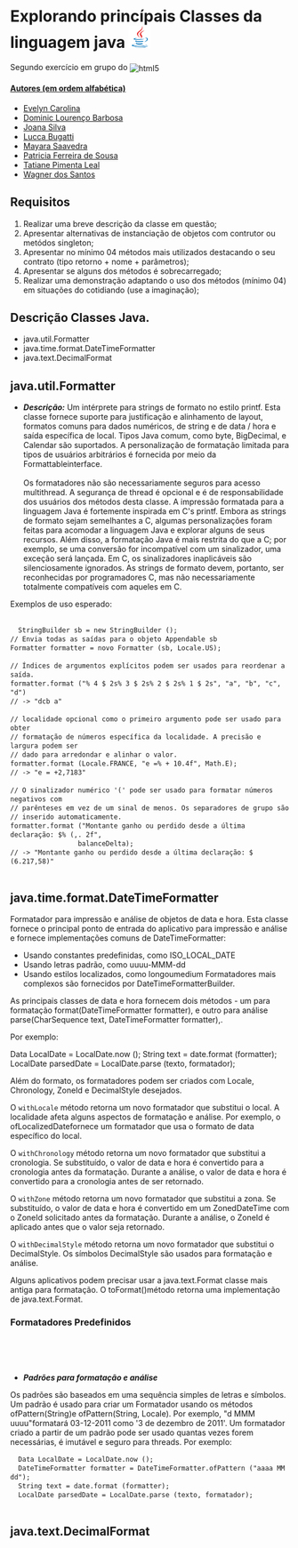 ﻿   # Explorando princípais Classes da linguagem java <img src="https://raw.githubusercontent.com/devicons/devicon/master/icons/java/java-original.svg" alt="java" width="40" height="40"/> </a>
<div style="display: inline_block">
Segundo exercício em grupo do <img  align="center" alt="html5" src="https://img.shields.io/static/v1?label=DevSchool&message=MJV&color=blueviolet"/>  <a href="https://www.java.com" target="_blank"> 
  
  #### Autores (em ordem alfabética)
- [Evelyn Carolina ](https://github.com/evelyncarolina)
- [Dominic Lourenço Barbosa ](https://github.com/DomBarbosa8)
- [Joana Silva ](https://github.com/Joana-Silvas)
- [Lucca Bugatti ](https://github.com/luccabugatti)
- [Mayara Saavedra ](https://github.com/maysaavedra)
- [Patricia Ferreira de Sousa ](https://github.com/paty127)
- [Tatiane Pimenta Leal ](https://github.com/TatianePimentaLeal)
- [Wagner dos Santos ](https://github.com/wbatista985)

 
## Requisitos
1. Realizar uma breve descrição da classe em questão;
2. Apresentar alternativas de instanciação de objetos com contrutor ou metódos singleton;
3. Apresentar no mínimo 04 métodos mais utilizados destacando o seu contrato (tipo retorno + nome + parâmetros);
4. Apresentar se alguns dos métodos é sobrecarregado;
5. Realizar uma demonstração adaptando o uso dos métodos (mínimo 04) em situações do cotidiando (use a imaginação);
  
 ## Descrição Classes Java.
  
- java.util.Formatter
- java.time.format.DateTimeFormatter
- java.text.DecimalFormat  
 
 ## java.util.Formatter 
   * **_Descrição:_** Um intérprete para strings de formato no estilo printf. Esta classe fornece suporte para justificação e alinhamento de layout, formatos comuns para dados numéricos, de string e de data / hora e saída específica de local. Tipos Java comum, como byte, BigDecimal, e Calendar são suportados. A personalização de formatação limitada para tipos de usuários arbitrários é fornecida por meio da Formattableinterface.<br><br>
Os formatadores não são necessariamente seguros para acesso multithread. A segurança de thread é opcional e é de responsabilidade dos usuários dos métodos desta classe.
A impressão formatada para a linguagem Java é fortemente inspirada em C's printf. Embora as strings de formato sejam semelhantes a C, algumas personalizações foram feitas para     acomodar a linguagem Java e explorar alguns de seus recursos. Além disso, a formatação Java é mais restrita do que a C; por exemplo, se uma conversão for incompatível com um       sinalizador, uma exceção será lançada. Em C, os sinalizadores inaplicáveis são silenciosamente ignorados. As strings de formato devem, portanto, ser reconhecidas por               programadores C, mas não necessariamente totalmente compatíveis com aqueles em C.

 Exemplos de uso esperado:
   
   ````
   
     StringBuilder sb = new StringBuilder ();
   // Envia todas as saídas para o objeto Appendable sb
   Formatter formatter = novo Formatter (sb, Locale.US);

   // Índices de argumentos explícitos podem ser usados para reordenar a saída.
   formatter.format ("% 4 $ 2s% 3 $ 2s% 2 $ 2s% 1 $ 2s", "a", "b", "c", "d")
   // -> "dcb a"

   // localidade opcional como o primeiro argumento pode ser usado para obter
   // formatação de números específica da localidade. A precisão e largura podem ser
   // dado para arredondar e alinhar o valor.
   formatter.format (Locale.FRANCE, "e =% + 10.4f", Math.E);
   // -> "e = +2,7183"

   // O sinalizador numérico '(' pode ser usado para formatar números negativos com
   // parênteses em vez de um sinal de menos. Os separadores de grupo são
   // inserido automaticamente.
   formatter.format ("Montante ganho ou perdido desde a última declaração: $% (,. 2f",
                    balanceDelta);
   // -> "Montante ganho ou perdido desde a última declaração: $ (6.217,58)"
   
   
   ````
   
   ## java.time.format.DateTimeFormatter
   
   Formatador para impressão e análise de objetos de data e hora.
Esta classe fornece o principal ponto de entrada do aplicativo para impressão e análise e fornece implementações comuns de DateTimeFormatter:

   - Usando constantes predefinidas, como ISO_LOCAL_DATE
   - Usando letras padrão, como uuuu-MMM-dd
   - Usando estilos localizados, como longoumedium
Formatadores mais complexos são fornecidos por DateTimeFormatterBuilder.

As principais classes de data e hora fornecem dois métodos - um para formatação format(DateTimeFormatter formatter), e outro para análise parse(CharSequence text, DateTimeFormatter formatter),.

Por exemplo:

  Data LocalDate = LocalDate.now ();
  String text = date.format (formatter);
  LocalDate parsedDate = LocalDate.parse (texto, formatador);
 
Além do formato, os formatadores podem ser criados com Locale, Chronology, ZoneId e DecimalStyle desejados.

O `withLocale` método retorna um novo formatador que substitui o local. A localidade afeta alguns aspectos de formatação e análise. Por exemplo, o ofLocalizedDatefornece um formatador que usa o formato de data específico do local.

O `withChronology` método retorna um novo formatador que substitui a cronologia. Se substituído, o valor de data e hora é convertido para a cronologia antes da formatação. Durante a análise, o valor de data e hora é convertido para a cronologia antes de ser retornado.

O `withZone` método retorna um novo formatador que substitui a zona. Se substituído, o valor de data e hora é convertido em um ZonedDateTime com o ZoneId solicitado antes da formatação. Durante a análise, o ZoneId é aplicado antes que o valor seja retornado.

O `withDecimalStyle` método retorna um novo formatador que substitui o DecimalStyle. Os símbolos DecimalStyle são usados para formatação e análise.

Alguns aplicativos podem precisar usar a java.text.Format classe mais antiga para formatação. O toFormat()método retorna uma implementação de java.text.Format.

### Formatadores Predefinidos  
   <div style="display: inline_block"><br/>
<img  align="center" alt="" src="https://i.imgur.com/9KoMjNE.png"/>
</div><br/>
   
  * **_Padrões para formatação e análise_**
   
Os padrões são baseados em uma sequência simples de letras e símbolos. Um padrão é usado para criar um Formatador usando os métodos ofPattern(String)e ofPattern(String, Locale). Por exemplo, "d MMM uuuu"formatará 03-12-2011 como '3 de dezembro de 2011'. Um formatador criado a partir de um padrão pode ser usado quantas vezes forem necessárias, é imutável e seguro para threads.
Por exemplo:

```
  Data LocalDate = LocalDate.now ();
  DateTimeFormatter formatter = DateTimeFormatter.ofPattern ("aaaa MM dd");
  String text = date.format (formatter);
  LocalDate parsedDate = LocalDate.parse (texto, formatador);
   
```

   ## java.text.DecimalFormat


